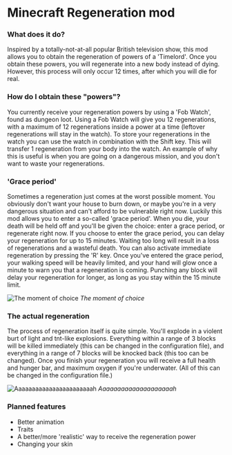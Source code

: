 # Minecraft Regeneration mod

### What does it do?
Inspired by a totally-not-at-all popular British television show, this mod allows you to obtain the regeneration of powers of a 'Timelord'. Once you obtain these powers, you will regenerate into a new body instead of dying. However, this process will only occur 12 times, after which you will die for real.

### How do I obtain these "powers"?
You currently receive your regeneration powers by using a 'Fob Watch', found as dungeon loot. Using a Fob Watch will give you 12 regenerations, with a maximum of 12 regenerations inside a power at a time (leftover regenerations will stay in the watch).
To store your regenerations in the watch you can use the watch in combination with the Shift key. This will transfer 1 regeneration from your body into the watch. An example of why this is useful is when you are going on a dangerous mission, and you don't want to waste your regenerations.

### 'Grace period'
Sometimes a regeneration just comes at the worst possible moment. You obviously don't want your house to burn down, or maybe you're in a very dangerous situation and can't afford to be vulnerable right now. Luckily this mod allows you to enter a so-called 'grace period'. When you die, your death will be held off and you'll be given the choice: enter a grace period, or regenerate right now.
If you choose to enter the grace period, you can delay your regeneration for up to 15 minutes. Waiting too long will result in a loss of regenerations and a wasteful death. You can also activate immediate regeneration by pressing the 'R' key.
Once you've entered the grace period, your walking speed will be heavily limited, and your hand will glow once a minute to warn you that a regeneration is coming. Punching any block will delay your regeneration for longer, as long as you stay within the 15 minute limit.

![The moment of choice](https://i.imgur.com/4pmJ7HK.gif)
_The moment of choice_

### The actual regeneration
The process of regeneration itself is quite simple. You'll explode in a violent burt of light and tnt-like explosions. Everything within a range of 3 blocks will be killed immediately (this can be changed in the configuration file), and everything in a range of 7 blocks will be knocked back (this too can be changed). Once you finish your regeneration you will receive a full health and hunger bar, and maximum oxygen if you're underwater. (All of this can be changed in the configuration file.)

![Aaaaaaaaaaaaaaaaaaaaaaah](https://i.imgur.com/rxVQY86.png)
_Aaaaaaaaaaaaaaaaaaaah_

### Planned features
- Better animation
- Traits
- A better/more 'realistic' way to receive the regeneration power
- Changing your skin
